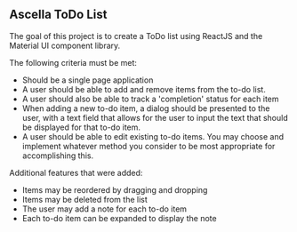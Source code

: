 ## Ascella ToDo List

The goal of this project is to create a ToDo list using ReactJS and the Material UI component library.

The following criteria must be met:

- Should be a single page application
- A user should be able to add and remove items from the to-do list.
- A user should also be able to track a 'completion' status for each item
- When adding a new to-do item, a dialog should be presented to the user, with a text field that allows for the user to input the text that should be displayed for that to-do item.
- A user should be able to edit existing to-do items. You may choose and implement whatever method you consider to be most appropriate for accomplishing this.

Additional features that were added:

- Items may be reordered by dragging and dropping
- Items may be deleted from the list
- The user may add a note for each to-do item
- Each to-do item can be expanded to display the note
